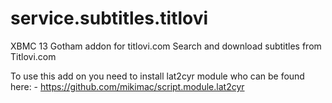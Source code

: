 service.subtitles.titlovi
=========================

XBMC 13 Gotham addon for titlovi.com
Search and download subtitles from Titlovi.com

To use this add on you need to install lat2cyr module who can be found here:
	- https://github.com/mikimac/script.module.lat2cyr
